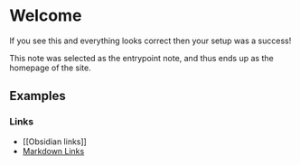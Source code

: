 # Welcome
If you see this and everything looks correct then your setup was a success!

This note was selected as the entrypoint note, and thus ends up as the homepage of the site.

## Examples
### Links
- [[Obsidian links]]
- [Markdown Links](Links/Markdown%20links.md)